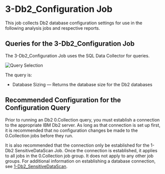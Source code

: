# 3-Db2\_Configuration Job

This job collects Db2 database configuration settings for use in the following analysis jobs and respective reports.

## Queries for the 3-Db2\_Configuration Job

The 3-Db2\_Configuration Job uses the SQL Data Collector for queries.

![Query Selection](/img/product_docs/accessanalyzer/accessanalyzer/enterpriseauditor/solutions/databases/postgresql/collection/configurationquery.png)

The query is:

- Database Sizing — Returns the database size for the Db2 databases

## Recommended Configuration for the Configuration Query

Prior to running an Db2 0.Collection query, you must establish a connection to the appropriate IBM Db2 server. As long as that connection is set up first, it is recommended that no configuration changes be made to the 0.Collection jobs before they run.

It is also recommended that the connection only be established for the 1-Db2 SensitiveDataScan Job. Once the connection is established, it applies to all jobs in the 0.Collection job group. It does not apply to any other job groups. For additional information on establishing a database connection, see [1-Db2\_SensitiveDataScan](/docs/accessanalyzer/accessanalyzer/enterpriseauditor/solutions/databases/db2/collection/db2_sensitivedatascan.md).
